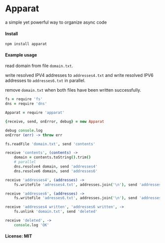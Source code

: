 # Apparat

a simple yet powerful way to organize async code

#### Install

    npm install apparat

#### Example usage

read domain from file `domain.txt`.

write resolved IPV4 addresses to `addresses4.txt` and
write resolved IPV6 addresses to `addresses6.txt` in parallel.

remove `domain.txt` when both files have been written successfully.

```coffeescript
fs = require 'fs'
dns = require 'dns'

Apparat = require 'apparat'

{receive, send, onError, debug} = new Apparat

debug console.log
onError (err) -> throw err

fs.readFile 'domain.txt', send 'contents'

receive 'contents', (contents) ->
    domain = contents.toString().trim()
    # parallel
    dns.resolve4 domain, send 'addresses4'
    dns.resolve6 domain, send 'addresses6'

receive 'addresses4', (addresses) ->
    fs.writeFile 'adresses4.txt', addresses.join('\n'), send 'addresses4 written'

receive 'addresses6', (addresses) ->
    fs.writeFile 'adresses6.txt', addresses.join('\n'), send 'addresses6 written'

receive 'addresses4 written', 'addresses6 written', ->
    fs.unlink 'domain.txt', send 'deleted'

receive 'deleted', ->
    console.log 'OK'
```

#### License: MIT
